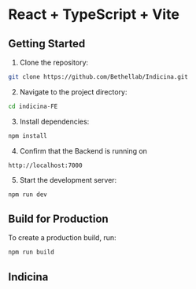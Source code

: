 # React + TypeScript + Vite

## Getting Started

1. Clone the repository:

```bash
git clone https://github.com/Bethellab/Indicina.git
```

2. Navigate to the project directory:

```bash
cd indicina-FE
```

3. Install dependencies:

```bash
npm install
```

4. Confirm that the Backend is running on

```
http://localhost:7000
```

5. Start the development server:

```bash
npm run dev
```

## Build for Production

To create a production build, run:

```bash
npm run build
```

## Indicina
